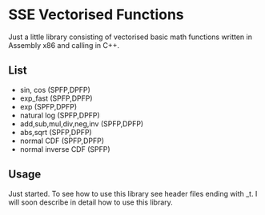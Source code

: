 # SSE Vectorised Functions
Just a little library consisting of vectorised basic math functions written in Assembly x86 and calling in C++.

## List
* sin, cos (SPFP,DPFP)
* exp_fast (SPFP,DPFP)
* exp (SPFP,DPFP)
* natural log (SPFP,DPFP)
* add,sub,mul,div,neg,inv (SPFP,DPFP)
* abs,sqrt (SPFP,DPFP)
* normal CDF (SPFP,DPFP)
* normal inverse CDF (SPFP)

## Usage
Just started.
To see how to use this library see header files ending with _t.
I will soon describe in detail how to use this library.

